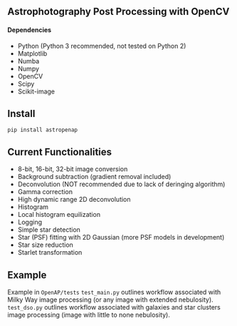 ## Astrophotography Post Processing with OpenCV
#### Dependencies
* Python (Python 3 recommended, not tested on Python 2)
* Matplotlib
* Numba
* Numpy
* OpenCV
* Scipy
* Scikit-image


## Install
```pip install astropenap```

## Current Functionalities
* 8-bit, 16-bit, 32-bit image conversion
* Background subtraction (gradient removal included)
* Deconvolution (NOT recommended due to lack of deringing algorithm)
* Gamma correction
* High dynamic range 2D deconvolution
* Histogram
* Local histogram equilization
* Logging
* Simple star detection
* Star (PSF) fitting with 2D Gaussian (more PSF models in development)
* Star size reduction
* Starlet transformation

## Example
Example in ```OpenAP/tests```
```test_main.py``` outlines workflow associated with Milky Way image processing (or any image with extended nebulosity).
```test_dso.py``` outlines workflow associated with galaxies and star clusters image processing (image with little to none nebulosity).
